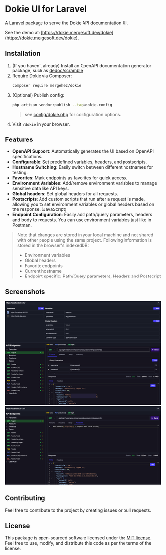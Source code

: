 # Dokie UI for Laravel

A Laravel package to serve the Dokie API documentation UI.

See the demo at: [https://dokie.mergesoft.dev/dokie](https://dokie.mergesoft.dev/dokie).

## Installation

1. (If you haven't already) Install an OpenAPI documentation generator package, such as [dedoc/scramble](https://github.com/dedoc/scramble)
2. Require Dokie via Composer:
   ```bash
   composer require mergehez/dokie
   ```
3. (Optional) Publish config:
   ```bash
   php artisan vendor:publish --tag=dokie-config
   ```
   > see [config/dokie.php](./config/dokie.php) for configuration options.
4. Visit `/dokie` in your browser.

## Features

- **OpenAPI Support**: Automatically generates the UI based on OpenAPI specifications.
- **Configurable**: Set predefined variables, headers, and postscripts.
- **Hostname Switching**: Easily switch between different hostnames for testing.
- **Favorites**: Mark endpoints as favorites for quick access.
- **Environment Variables**: Add/remove environment variables to manage sensitive data like API keys.
- **Global headers**: Set global headers for all requests.
- **Postscripts**: Add custom scripts that run after a request is made, allowing you to set environment variables or global headers based on the response. (JavaScript)
- **Endpoint Configuration**: Easily add path/query parameters, headers and body to requests. You can use environment variables just like in Postman.

> Note that changes are stored in your local machine and not shared with other people using the same project. Following information is stored in the browser's indexedDB:
> - Environment variables
> - Global headers
> - Favorite endpoints
> - Current hostname
> - Endpoint specific: Path/Query parameters, Headers and Postscript

## Screenshots

![Screenshot 1](https://github.com/mergehez/dokie/blob/main/ui/src/assets/screenshot1.png?raw=true)
![Screenshot 2](https://github.com/mergehez/dokie/blob/main/ui/src/assets/screenshot2.png?raw=true)

## Contributing

Feel free to contribute to the project by creating issues or pull requests.

## License

This package is open-sourced software licensed under the [MIT license](LICENSE).
Feel free to use, modify, and distribute this code as per the terms of the license.
